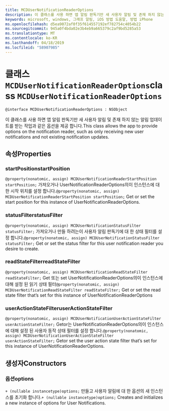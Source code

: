 ```yaml
---
title: MCDUserNotificationReaderOptions
description: 이 클래스를 사용 하면 앱 알림 판독기만 새 사용자 알림 및 존재 하지 않는 알림 업데이트를 받는 작업과 같은 옵션을 제공 합니다.
keywords: microsoft, windows, 그래프 알림, iOS 방법 도움말, 방법 iPhone
ms.openlocfilehash: d5ea9072af0f35f614557192ef782754c4054b22
ms.sourcegitcommit: 945a0f4bda02e3b4eb9a665379c2af9bd5285a53
ms.translationtype: MT
ms.contentlocale: ko-KR
ms.lasthandoff: 04/18/2019
ms.locfileid: "58907985"
---
```

# <a name="class-mcdusernotificationreaderoptions"></a><span data-ttu-id="953cb-104">클래스 `MCDUserNotificationReaderOptions`</span><span class="sxs-lookup"><span data-stu-id="953cb-104">class `MCDUserNotificationReaderOptions`</span></span>

```
@interface MCDUserNotificationReaderOptions : NSObject
```

<span data-ttu-id="953cb-105">이 클래스를 사용 하면 앱 알림 판독기만 새 사용자 알림 및 존재 하지 않는 알림 업데이트를 받는 작업과 같은 옵션을 제공 합니다.</span><span class="sxs-lookup"><span data-stu-id="953cb-105">This class allows the app to provide options on the notification reader, such as only receiving new user notifications and not existing notification updates.</span></span> 

## <a name="properties"></a><span data-ttu-id="953cb-106">속성</span><span class="sxs-lookup"><span data-stu-id="953cb-106">Properties</span></span>

### <a name="startposition"></a><span data-ttu-id="953cb-107">startPosition</span><span class="sxs-lookup"><span data-stu-id="953cb-107">startPosition</span></span>
<span data-ttu-id="953cb-108">`@property(nonatomic, assign) MCDUserNotificationReaderStartPosition startPosition;` 가져오거나 UserNotificationReaderOptions의이 인스턴스에 대 한 시작 위치를 설정 합니다.</span><span class="sxs-lookup"><span data-stu-id="953cb-108">`@property(nonatomic, assign) MCDUserNotificationReaderStartPosition startPosition;` Get or set the start position for this instance of UserNotificationReaderOptions.</span></span>

### <a name="statusfilter"></a><span data-ttu-id="953cb-109">statusFilter</span><span class="sxs-lookup"><span data-stu-id="953cb-109">statusFilter</span></span>
<span data-ttu-id="953cb-110">`@property(nonatomic, assign) MCDUserNotificationStatusFilter statusFilter;` 가져오거나 만들 하려는이 사용자 알림 판독기에 대 한 상태 필터를 설정 합니다.</span><span class="sxs-lookup"><span data-stu-id="953cb-110">`@property(nonatomic, assign) MCDUserNotificationStatusFilter statusFilter;` Get or set the status filter for this user notification reader you desire to create.</span></span>

### <a name="readstatefilter"></a><span data-ttu-id="953cb-111">readStateFilter</span><span class="sxs-lookup"><span data-stu-id="953cb-111">readStateFilter</span></span>
<span data-ttu-id="953cb-112">`@property(nonatomic, assign) MCDUserNotificationReadStateFilter readStateFilter;` Get 또는 set UserNotificationReaderOptions의이 인스턴스에 대해 설정 된 읽기 상태 필터</span><span class="sxs-lookup"><span data-stu-id="953cb-112">`@property(nonatomic, assign) MCDUserNotificationReadStateFilter readStateFilter;` Get or set the read state filter that’s set for this instance of UserNotificationReaderOptions</span></span>

### <a name="useractionstatefilter"></a><span data-ttu-id="953cb-113">userActionStateFilter</span><span class="sxs-lookup"><span data-stu-id="953cb-113">userActionStateFilter</span></span>
<span data-ttu-id="953cb-114">`@property(nonatomic, assign) MCDUserNotificationUserActionStateFilter userActionStateFilter;` Getor는 UserNotificationReaderOptions의이 인스턴스에 대해 설정 된 사용자 동작 상태 필터를 설정 합니다.</span><span class="sxs-lookup"><span data-stu-id="953cb-114">`@property(nonatomic, assign) MCDUserNotificationUserActionStateFilter userActionStateFilter;` Getor set  the user action state filter that’s set for this instance of UserNotificationReaderOptions.</span></span>

## <a name="constructors"></a><span data-ttu-id="953cb-115">생성자</span><span class="sxs-lookup"><span data-stu-id="953cb-115">Constructors</span></span>

### <a name="options"></a><span data-ttu-id="953cb-116">옵션</span><span class="sxs-lookup"><span data-stu-id="953cb-116">options</span></span>
<span data-ttu-id="953cb-117">`+ (nullable instancetype)options;` 만들고 사용자 알림에 대 한 옵션의 새 인스턴스를 초기화 합니다.</span><span class="sxs-lookup"><span data-stu-id="953cb-117">`+ (nullable instancetype)options;` Creates and initializes a new instance of options for User Notifications.</span></span>